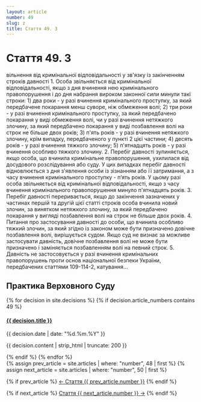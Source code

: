 ```yaml
---
layout: article
number: 49
slug: z
title: Стаття 49. З
---
```


# Стаття 49. З

вільнення від кримінальної відповідальності у зв'язку із закінченням строків давності 1. Особа звільняється від кримінальної відповідальності, якщо з дня вчинення нею кримінального правопорушення і до дня набрання вироком законної сили минули такі строки: 1) два роки - у разі вчинення кримінального проступку, за який передбачене покарання менш суворе, ніж обмеження волі; 2) три роки - у разі вчинення кримінального проступку, за який передбачено покарання у виді обмеження волі, чи у разі вчинення нетяжкого злочину, за який передбачено покарання у виді позбавлення волі на строк не більше двох років; 3) п'ять років - у разі вчинення нетяжкого злочину, крім випадку, передбаченого у пункті 2 цієї частини; 4) десять років - у разі вчинення тяжкого злочину; 5) п'ятнадцять років - у разі вчинення особливо тяжкого злочину. 2. Перебіг давності зупиняється, якщо особа, що вчинила кримінальне правопорушення, ухилилася від досудового розслідування або суду. У цих випадках перебіг давності відновлюється з дня з'явлення особи із зізнанням або її затримання, а з часу вчинення кримінального проступку - п’ять років. У цьому разі особа звільняється від кримінальної відповідальності, якщо з часу вчинення кримінального правопорушення минуло п'ятнадцять років. 3. Перебіг давності переривається, якщо до закінчення зазначених у частинах першій та другій цієї статті строків особа вчинила новий злочин, за винятком нетяжкого злочину, за який передбачено покарання у вигляді позбавлення волі на строк не більше двох років. 4. Питання про застосування давності до особи, що вчинила особливо тяжкий злочин, за який згідно із законом може бути призначено довічне позбавлення волі, вирішується судом. Якщо суд не визнає за можливе застосувати давність, довічне позбавлення волі не може бути призначено і заміняється позбавленням волі на певний строк. 5. Давність не застосовується у разі вчинення кримінальних правопорушень проти основ національної безпеки України, передбачених статтями 109-114-2, катування...

## Практика Верховного Суду

<div class="decisions-container">
{% for decision in site.decisions %}
  {% if decision.article_numbers contains 49 %}
    <div class="decision-item">
      <h4><a href="{{ decision.url }}">{{ decision.title }}</a></h4>
      <p class="decision-date">{{ decision.date | date: "%d.%m.%Y" }}</p>
      <p class="decision-excerpt">{{ decision.content | strip_html | truncate: 200 }}</p>
    </div>
  {% endif %}
{% endfor %}
</div>

<div class="article-navigation">
  {% assign prev_article = site.articles | where: "number", 48 | first %}
  {% assign next_article = site.articles | where: "number", 50 | first %}
  
  {% if prev_article %}
    <a href="{{ prev_article.url }}" class="prev-article">← Стаття {{ prev_article.number }}</a>
  {% endif %}
  
  {% if next_article %}
    <a href="{{ next_article.url }}" class="next-article">Стаття {{ next_article.number }} →</a>
  {% endif %}
</div>
